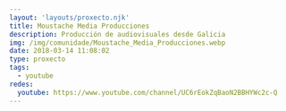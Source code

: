 ```yaml
---
layout: 'layouts/proxecto.njk'
title: Moustache Media Producciones
description: Producción de audiovisuales desde Galicia
img: /img/comunidade/Moustache_Media_Producciones.webp
date: 2018-03-14 11:08:02
type: proxecto
tags:
  - youtube
redes:
  youtube: https://www.youtube.com/channel/UC6rEokZqBaoN2BBHYWc2c-Q
---
```

